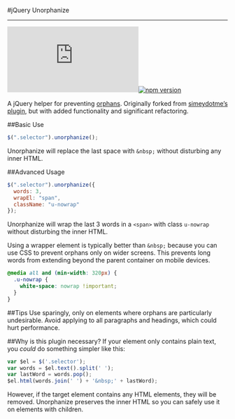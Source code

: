 #jQuery Unorphanize

--------------------
![gzip file size](https://badge-size.herokuapp.com/tedw/jquery-unorphanize/master/unorphanize.jquery.min.js?compression=gzip)[![npm version](https://badge.fury.io/js/jquery-unorphanize.svg)](https://badge.fury.io/js/jquery-unorphanize)


A jQuery helper for preventing [orphans](http://en.wikipedia.org/wiki/Widows_and_orphans). Originally forked from [simeydotme’s plugin](https://github.com/simeydotme), but with added functionality and significant refactoring.


##Basic Use
```js
$(".selector").unorphanize();
```
Unorphanize will replace the last space with `&nbsp;` without disturbing any inner HTML.

##Advanced Usage
```js
$(".selector").unorphanize({
  words: 3,
  wrapEl: "span",
  className: "u-nowrap"
});
```
Unorphanize will wrap the last 3 words in a `<span>` with class `u-nowrap` without disturbing the inner HTML.

Using a wrapper element is typically better than `&nbsp;` because you can use CSS to prevent orphans only on wider screens. This prevents long words from extending beyond the parent container on mobile devices.

```css
@media all and (min-width: 320px) {
  .u-nowrap {
    white-space: nowrap !important;
  }
}
```

##Tips
Use sparingly, only on elements where orphans are particularly undesirable. Avoid applying to all paragraphs and headings, which could hurt performance.

##Why is this plugin necessary?
If your element only contains plain text, you _could_ do something simpler like this:
```js
var $el = $('.selector');
var words = $el.text().split(' ');
var lastWord = words.pop();
$el.html(words.join(' ') + '&nbsp;' + lastWord);
```
However, if the target element contains any HTML elements, they will be removed. Unorphanize preserves the inner HTML so you can safely use it on elements with children.
